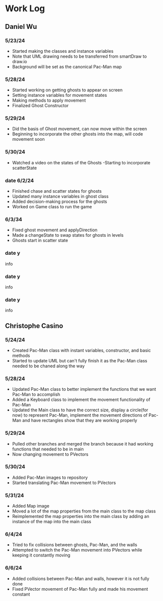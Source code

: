 # Work Log

## Daniel Wu

### 5/23/24

- Started making the classes and instance variables
- Note that UML drawing needs to be transferred from smartDraw to draw.io
- Background will be set as the canonical Pac-Man map

### 5/28/24

- Started working on getting ghosts to appear on screen
- Setting instance variables for movement states
- Making methods to apply movement
- Finalized Ghost Constructor

### 5/29/24
- Did the basis of Ghost movement, can now move within the screen
- Beginning to incorporate the other ghosts into the map, will code movement soon


### 5/30/24
- Watched a video on the states of the Ghosts
-Starting to incorporate scatterState


### date 6/2/24
- Finished chase and scatter states for ghosts
- Updated many instance variables in ghost class
- Added decision-making process for the ghosts
- Worked on Game class to run the game

### 6/3/34
- Fixed ghost movement and applyDirection
- Made a changeState to swap states for ghosts in levels
- Ghosts start in scatter state

### date y

info

### date y

info

### date y

info


## Christophe Casino

### 5/24/24

- Created Pac-Man class with instant variables, constructor, and basic methods
- Started to update UML but can't fully finish it as the Pac-Man class needed to be chaned along the way

### 5/28/24

- Updated Pac-Man class to better implement the functions that we want Pac-Man to accomplish
- Added a Keyboard class to implement the movement functionality of Pac-Man
- Updated the Main class to have the correct size, display a circle(for now) to represent Pac-Man, implement the movement directions of Pac-Man and have rectangles show that they are working properly

### 5/29/24

- Pulled other branches and merged the branch because it had working functions that needed to be in main
- Now changing movement to PVectors

### 5/30/24

- Added Pac-Man images to repository
- Started translating Pac-Man movement to PVectors

### 5/31/24
- Added Map image
- Moved a lot of the map properties from the main class to the map class
- Reimplemented the map properties into the main class by adding an instance of the map into the main class

### 6/4/24
- Tried to fix collisions between ghosts, Pac-Man, and the walls
- Attempted to switch the Pac-Man movement into PVectors while keeping it constantly moving

### 6/6/24
- Added collisions between Pac-Man and walls, however it is not fully done
- Fixed PVector movement of Pac-Man fully and made his movement constant
